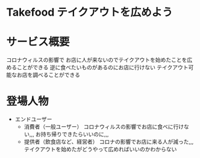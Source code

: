 # Takefood テイクアウトを広めよう

# サービス概要
  コロナウィルスの影響で
  お店に人が来ないのでテイクアウトを始めたことを広めることができる
  逆に食べたいものがあるのにお店に行けない
  テイクアウト可能なお店を調べることができる

# 登場人物

  - エンドユーザー
    - 消費者（一般ユーザー）
      コロナウィルスの影響でお店に食べに行けない,,,
      お持ち帰りできたらいいのに,,,
    - 提供者（飲食店など、経営者）
      コロナの影響でお店に来る人が減った,,,
      テイクアウトを始めたがどうやって広めればいいのかわからない


